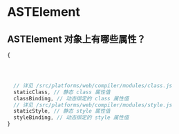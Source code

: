 # ASTElement

## ASTElement 对象上有哪些属性？

```js
{




  // 详见 /src/platforms/web/compiler/modules/class.js
  staticClass, // 静态 class 属性值
  classBinding, // 动态绑定的 class 属性值
  // 详见 /src/platforms/web/compiler/modules/style.js
  staticStyle, // 静态 style 属性值
  styleBinding, // 动态绑定的 style 属性值
}
```